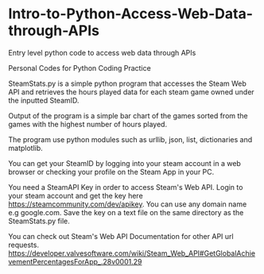# Intro-to-Python-Access-Web-Data-through-APIs
Entry level python code to access web data through APIs

Personal Codes for Python Coding Practice

SteamStats.py is a simple python program that accesses the Steam Web API and retrieves the hours played data for each steam game owned under the inputted SteamID.

Output of the program is a simple bar chart of the games sorted from the games with the highest number of hours played.

The program use python modules such as urllib, json, list, dictionaries and matplotlib.

You can get your SteamID by logging into your steam account in a web browser or checking your profile on the Steam App in your PC.

You need a SteamAPI Key in order to access Steam's Web API. Login to your steam account and get the key here https://steamcommunity.com/dev/apikey. You can use any domain name e.g google.com. Save the key on a text file on the same directory as the SteamStats.py file.

You can check out Steam's Web API Documentation for other API url requests. 
https://developer.valvesoftware.com/wiki/Steam_Web_API#GetGlobalAchievementPercentagesForApp_.28v0001.29
